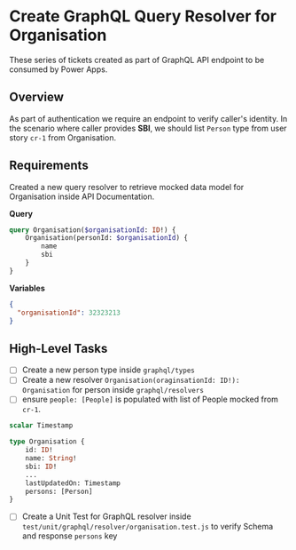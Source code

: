 # Create GraphQL Query Resolver for Organisation
These series of tickets created as part of GraphQL API endpoint to be consumed by Power Apps.

## Overview
As part of authentication we require an endpoint to verify caller's identity. In the scenario where caller provides __SBI__, 
we should list `Person` type from user story `cr-1` from Organisation. 


## Requirements
Created a new query resolver to retrieve mocked data model for Organisation inside API Documentation.

__Query__
```graphql
query Organisation($organisationId: ID!) {
    Organisation(personId: $organisationId) {
        name
        sbi
    }
}

```

__Variables__
```json
{
  "organisationId": 32323213
}
```

## High-Level Tasks
* [ ] Create a new person type inside `graphql/types`
* [ ] Create a new resolver `Organisation(oraginsationId: ID!): Organisation` for person inside `graphql/resolvers`
* [ ] ensure `people: [People]` is populated with list of People mocked from `cr-1`. 

```graphql
scalar Timestamp

type Organisation {
    id: ID!
    name: String!
    sbi: ID!
    ...
    lastUpdatedOn: Timestamp
    persons: [Person]
}
```

* [ ] Create a Unit Test for GraphQL resolver inside `test/unit/graphql/resolver/organisation.test.js` to verify Schema and response `persons` key
